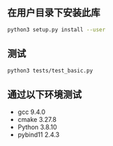 



## 在用户目录下安装此库
```bash
python3 setup.py install --user
```

## 测试
```bash
python3 tests/test_basic.py

```

## 通过以下环境测试
- gcc 9.4.0
- cmake 3.27.8
- Python 3.8.10 
- pybind11 2.4.3
